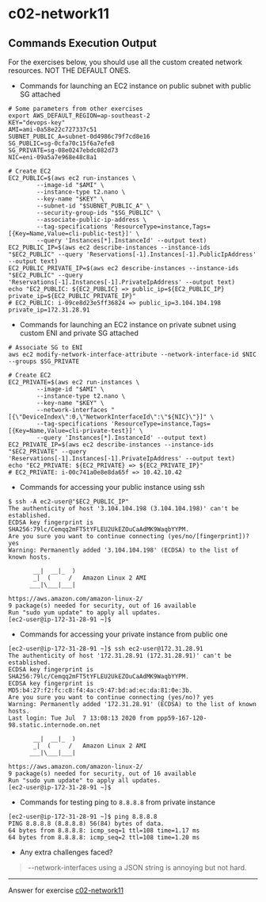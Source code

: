 # c02-network11

## Commands Execution Output

For the exercises below, you should use all the custom created network resources. NOT THE DEFAULT ONES.

- Commands for launching an EC2 instance on public subnet with public SG attached

```shell script
# Some parameters from other exercises
export AWS_DEFAULT_REGION=ap-southeast-2
KEY="devops-key"
AMI=ami-0a58e22c727337c51
SUBNET_PUBLIC_A=subnet-0d4986c79f7cd8e16
SG_PUBLIC=sg-0cfa70c15f6a7efe8
SG_PRIVATE=sg-08e0247ebdc082d73
NIC=eni-09a5a7e968e48c8a1

# Create EC2
EC2_PUBLIC=$(aws ec2 run-instances \
        --image-id "$AMI" \
        --instance-type t2.nano \
        --key-name "$KEY" \
        --subnet-id "$SUBNET_PUBLIC_A" \
        --security-group-ids "$SG_PUBLIC" \
        --associate-public-ip-address \
        --tag-specifications 'ResourceType=instance,Tags=[{Key=Name,Value=cli-public-test}]' \
        --query 'Instances[*].InstanceId' --output text)
EC2_PUBLIC_IP=$(aws ec2 describe-instances --instance-ids "$EC2_PUBLIC" --query 'Reservations[-1].Instances[-1].PublicIpAddress' --output text)
EC2_PUBLIC_PRIVATE_IP=$(aws ec2 describe-instances --instance-ids "$EC2_PUBLIC" --query 'Reservations[-1].Instances[-1].PrivateIpAddress' --output text)
echo "EC2_PUBLIC: ${EC2_PUBLIC} => public_ip=${EC2_PUBLIC_IP} private_ip=${EC2_PUBLIC_PRIVATE_IP}"
# EC2_PUBLIC: i-09ce8d23e5ff36824 => public_ip=3.104.104.198 private_ip=172.31.28.91
```

- Commands for launching an EC2 instance on private subnet using custom ENI and private SG attached

```shell script
# Associate SG to ENI
aws ec2 modify-network-interface-attribute --network-interface-id $NIC --groups $SG_PRIVATE

# Create EC2
EC2_PRIVATE=$(aws ec2 run-instances \
        --image-id "$AMI" \
        --instance-type t2.nano \
        --key-name "$KEY" \
        --network-interfaces "[{\"DeviceIndex\":0,\"NetworkInterfaceId\":\"${NIC}\"}]" \
        --tag-specifications 'ResourceType=instance,Tags=[{Key=Name,Value=cli-private-test}]' \
        --query 'Instances[*].InstanceId' --output text)
EC2_PRIVATE_IP=$(aws ec2 describe-instances --instance-ids "$EC2_PRIVATE" --query 'Reservations[-1].Instances[-1].PrivateIpAddress' --output text)
echo "EC2_PRIVATE: ${EC2_PRIVATE} => ${EC2_PRIVATE_IP}"
# EC2_PRIVATE: i-00c741a0e8e8da65f => 10.42.10.42
```

- Commands for accessing your public instance using ssh

```
$ ssh -A ec2-user@"$EC2_PUBLIC_IP"
The authenticity of host '3.104.104.198 (3.104.104.198)' can't be established.
ECDSA key fingerprint is SHA256:79lc/Cemqq2mFT5tYFLEU2UkEZOuCaAdMK9WaqbYYPM.
Are you sure you want to continue connecting (yes/no/[fingerprint])? yes
Warning: Permanently added '3.104.104.198' (ECDSA) to the list of known hosts.

       __|  __|_  )
       _|  (     /   Amazon Linux 2 AMI
      ___|\___|___|

https://aws.amazon.com/amazon-linux-2/
9 package(s) needed for security, out of 16 available
Run "sudo yum update" to apply all updates.
[ec2-user@ip-172-31-28-91 ~]$
```

- Commands for accessing your private instance from public one

```
[ec2-user@ip-172-31-28-91 ~]$ ssh ec2-user@172.31.28.91
The authenticity of host '172.31.28.91 (172.31.28.91)' can't be established.
ECDSA key fingerprint is SHA256:79lc/Cemqq2mFT5tYFLEU2UkEZOuCaAdMK9WaqbYYPM.
ECDSA key fingerprint is MD5:b4:27:f2:fc:c8:f4:4a:c9:47:bd:ad:ec:da:81:0e:3b.
Are you sure you want to continue connecting (yes/no)? yes
Warning: Permanently added '172.31.28.91' (ECDSA) to the list of known hosts.
Last login: Tue Jul  7 13:08:13 2020 from ppp59-167-120-98.static.internode.on.net

       __|  __|_  )
       _|  (     /   Amazon Linux 2 AMI
      ___|\___|___|

https://aws.amazon.com/amazon-linux-2/
9 package(s) needed for security, out of 16 available
Run "sudo yum update" to apply all updates.
[ec2-user@ip-172-31-28-91 ~]$
```

- Commands for testing ping to `8.8.8.8` from private instance

```
[ec2-user@ip-172-31-28-91 ~]$ ping 8.8.8.8
PING 8.8.8.8 (8.8.8.8) 56(84) bytes of data.
64 bytes from 8.8.8.8: icmp_seq=1 ttl=108 time=1.17 ms
64 bytes from 8.8.8.8: icmp_seq=2 ttl=108 time=1.20 ms
```

- Any extra challenges faced?

> --network-interfaces using a JSON string is annoying but not hard.

<!-- Don't change anything below this point-->
***
Answer for exercise [c02-network11](https://github.com/devopsacademyau/academy/blob/893381c6f0b69434d9e8597d3d4b1c17f9bc1371/classes/02class/exercises/c02-network11/README.md)
